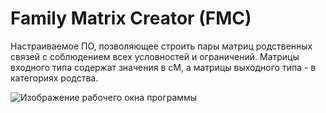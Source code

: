 ﻿# Family Matrix Creator (FMC)
Настраиваемое ПО, позволяющее строить пары матриц родственных связей с соблюдением всех условностей и ограничений. 
Матрицы входного типа содержат значения в сМ, а матрицы выходного типа - в категориях родства.

![Изображение рабочего окна программы](https://pp.userapi.com/c830608/v830608347/11603c/ElpE-MZpkRM.jpg)
